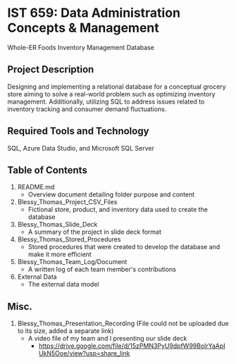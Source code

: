 # IST 659: Data Administration Concepts & Management
Whole-ER Foods Inventory Management Database

## Project Description
Designing and implementing a relational database for a conceptual grocery store aiming to solve a real-world problem such as optimizing inventory management. Additionally, utilizing SQL to address issues related to inventory tracking and consumer demand fluctuations. 

## Required Tools and Technology
SQL, Azure Data Studio, and Microsoft SQL Server

## Table of Contents
1. README.md
   - Overview document detailing folder purpose and content
3. Blessy_Thomas_Project_CSV_Files
   - Fictional store, product, and inventory data used to create the database
5. Blessy_Thomas_Slide_Deck
   - A summary of the project in slide deck format
7. Blessy_Thomas_Stored_Procedures
   - Stored procedures that were created to develop the database and make it more efficient
9. Blessy_Thomas_Team_Log/Document
    - A written log of each team member's contributions
11. External Data
    - The external data model

## Misc.
1. Blessy_Thomas_Presentation_Recording (File could not be uploaded due to its size, added a separate link)
   - A video file of my team and I presenting our slide deck
     - https://drive.google.com/file/d/15zPMN3PyU9dpfW99BolrYaApIUkN5Ooe/view?usp=share_link
